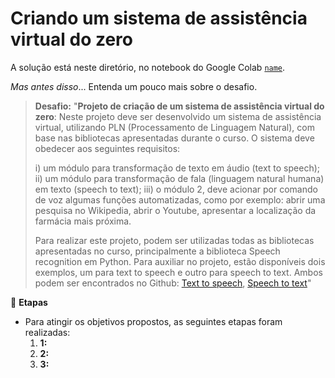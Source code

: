 # Criando um sistema de assistência virtual do zero

A solução está neste diretório, no notebook do Google Colab [`name`](https://github.com/FlaviaLopes/dio-challenges-coding-the-future-with-baires-dev/blob/main/projeto_7/name.ipynb).

$Mas$ $antes$ $disso$... Entenda um pouco mais sobre o desafio.

> **Desafio:** 
"__Projeto de criação de um sistema de assistência virtual do zero__: Neste projeto deve ser desenvolvido um sistema de assistência virtual, utilizando PLN (Processamento de Linguagem Natural), com base nas bibliotecas apresentadas durante o curso. O sistema deve obedecer aos seguintes requisitos: 
>
>i) um módulo para transformação de texto em áudio (text to speech); 
>ii) um módulo para transformação de fala (linguagem natural humana) em texto (speech to text); 
>iii) o módulo 2, deve acionar por comando de voz algumas funções automatizadas, como por exemplo: abrir uma pesquisa no Wikipedia, abrir o Youtube, apresentar a localização da farmácia mais próxima.
>
>Para realizar este projeto, podem ser utilizadas todas as bibliotecas apresentadas no curso, principalmente a biblioteca Speech recognition em Python. Para auxiliar no projeto, estão disponíveis dois exemplos, um para text to speech e outro para speech to text. Ambos podem ser encontrados no Github: [Text to speech](https://github.com/diegobrunoDIO/Text-to-Speech-DIO), [Speech to text](https://github.com/diegobrunoDIO/Speech-to-text-ML-DIO)"

🎯 **Etapas**
- Para atingir os objetivos propostos, as seguintes etapas foram realizadas:  
  1. **1:** 
  2. **2:** 
  3. **3:** 
  
  



